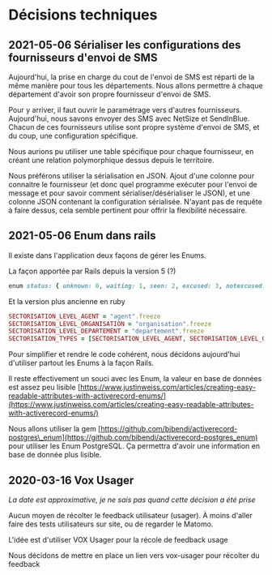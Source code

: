 # Décisions techniques

## 2021-05-06 Sérialiser les configurations des fournisseurs d'envoi de SMS

Aujourd'hui,  la prise en charge du cout de l'envoi de SMS est réparti de la même manière pour tous les départements. Nous allons permettre à chaque département d'avoir son propre fournisseur d'envoi de SMS.

Pour y arriver, il faut ouvrir le paramétrage vers d'autres fournisseurs. Aujourd'hui, nous savons envoyer des SMS avec NetSize et SendInBlue. Chacun de ces fournisseurs utilise sont propre système d'envoi de SMS, et du coup, une configuration spécifique.

Nous aurions pu utiliser une table spécifique pour chaque fournisseur, en créant une relation polymorphique dessus depuis le territoire.

Nous préférons utiliser la sérialisation en JSON. Ajout d'une colonne pour connaitre le fournisseur \(et donc quel programme exécuter pour l'envoi de message et pour savoir comment sérialiser/désérialiser le JSON\), et une colonne JSON contenant la configuration sérialisée. N'ayant pas de requête à faire dessus, cela semble pertinent pour offrir la flexibilité nécessaire.



## 2021-05-06 Enum dans rails

Il existe dans l'application deux façons de gérer les Enums. 

La façon apportée par Rails depuis la version 5 \(?\)

```ruby
enum status: { unknown: 0, waiting: 1, seen: 2, excused: 3, notexcused: 4 }
```

Et la version plus ancienne en ruby

```ruby
SECTORISATION_LEVEL_AGENT = "agent".freeze
SECTORISATION_LEVEL_ORGANISATION = "organisation".freeze
SECTORISATION_LEVEL_DEPARTEMENT = "departement".freeze
SECTORISATION_TYPES = [SECTORISATION_LEVEL_AGENT, SECTORISATION_LEVEL_ORGANISATION, SECTORISATION_LEVEL_DEPARTEMENT].freeze
```

Pour simplifier et rendre le code cohérent, nous décidons aujourd'hui d'utiliser partout les Enums à la façon Rails.

Il reste effectivement un souci avec les Enum, la valeur en base de données est assez peu lisible [https://www.justinweiss.com/articles/creating-easy-readable-attributes-with-activerecord-enums/](https://www.justinweiss.com/articles/creating-easy-readable-attributes-with-activerecord-enums/)

Nous allons utiliser la gem [https://github.com/bibendi/activerecord-postgres\_enum](https://github.com/bibendi/activerecord-postgres_enum) pour utiliser les Enum PostgreSQL. Ça permettra d'avoir une information en base de donnée plus lisible.

## 2020-03-16 Vox Usager

_La date est approximative, je ne sais pas quand cette décision a été prise_

Aucun moyen de récolter le feedback utilisateur \(usager\). À moins d'aller faire des tests utilisateurs sur site, ou de regarder le Matomo.

L'idée est d'utiliser VOX Usager pour la récole de feedback usage

Nous décidons de mettre en place un lien vers vox-usager pour récolter du feedback



